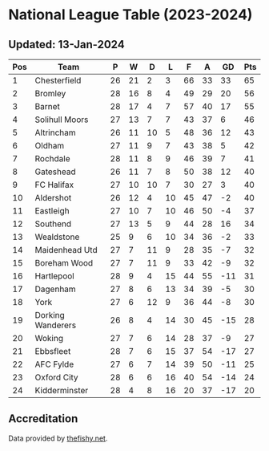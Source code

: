 # National League Table (2023-2024)
## Updated: 13-Jan-2024

| Pos | Team | P | W | D | L | F | A | GD | Pts |
| --- | --- | --- | --- | --- | --- | --- | --- | --- | --- |
| 1 | Chesterfield | 26 | 21 | 2 | 3 | 66 | 33 | 33 | 65 |
| 2 | Bromley | 28 | 16 | 8 | 4 | 49 | 29 | 20 | 56 |
| 3 | Barnet | 28 | 17 | 4 | 7 | 57 | 40 | 17 | 55 |
| 4 | Solihull Moors | 27 | 13 | 7 | 7 | 43 | 37 | 6 | 46 |
| 5 | Altrincham | 26 | 11 | 10 | 5 | 48 | 36 | 12 | 43 |
| 6 | Oldham | 27 | 11 | 9 | 7 | 43 | 38 | 5 | 42 |
| 7 | Rochdale | 28 | 11 | 8 | 9 | 46 | 39 | 7 | 41 |
| 8 | Gateshead | 26 | 11 | 7 | 8 | 50 | 38 | 12 | 40 |
| 9 | FC Halifax | 27 | 10 | 10 | 7 | 30 | 27 | 3 | 40 |
| 10 | Aldershot | 26 | 12 | 4 | 10 | 45 | 47 | -2 | 40 |
| 11 | Eastleigh | 27 | 10 | 7 | 10 | 46 | 50 | -4 | 37 |
| 12 | Southend | 27 | 13 | 5 | 9 | 44 | 28 | 16 | 34 |
| 13 | Wealdstone | 25 | 9 | 6 | 10 | 34 | 36 | -2 | 33 |
| 14 | Maidenhead Utd | 27 | 7 | 11 | 9 | 28 | 35 | -7 | 32 |
| 15 | Boreham Wood | 27 | 7 | 11 | 9 | 33 | 42 | -9 | 32 |
| 16 | Hartlepool | 28 | 9 | 4 | 15 | 44 | 55 | -11 | 31 |
| 17 | Dagenham | 27 | 8 | 6 | 13 | 34 | 39 | -5 | 30 |
| 18 | York | 27 | 6 | 12 | 9 | 36 | 44 | -8 | 30 |
| 19 | Dorking Wanderers | 26 | 8 | 4 | 14 | 30 | 45 | -15 | 28 |
| 20 | Woking | 27 | 7 | 6 | 14 | 28 | 37 | -9 | 27 |
| 21 | Ebbsfleet | 28 | 7 | 6 | 15 | 37 | 54 | -17 | 27 |
| 22 | AFC Fylde | 27 | 6 | 7 | 14 | 39 | 50 | -11 | 25 |
| 23 | Oxford City | 28 | 6 | 6 | 16 | 40 | 54 | -14 | 24 |
| 24 | Kidderminster | 28 | 4 | 8 | 16 | 20 | 37 | -17 | 20 |

## Accreditation 

Data provided by [thefishy.net](https://www.thefishy.net/).